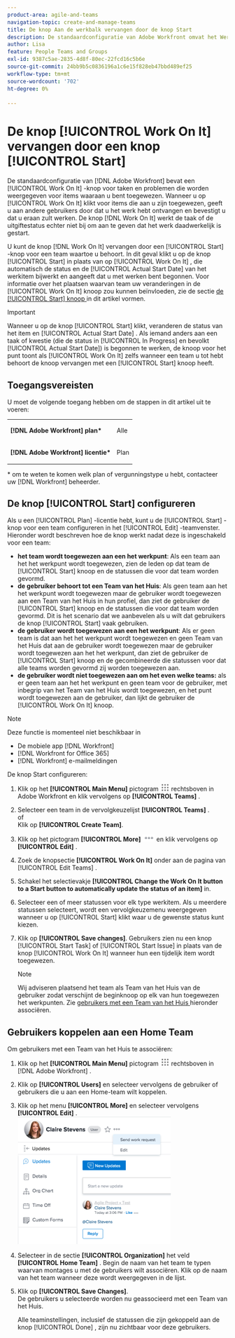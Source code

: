 ```yaml
---
product-area: agile-and-teams
navigation-topic: create-and-manage-teams
title: De knop Aan de werkbalk vervangen door de knop Start
description: De standaardconfiguratie van Adobe Workfront omvat het Werk aan het knoop voor taken en kwesties die voor punten tonen die u aan bent toegewezen.
author: Lisa
feature: People Teams and Groups
exl-id: 9387c5ae-2835-4d8f-80ec-22fcd16c5b6e
source-git-commit: 24bb9b5c0836196a1c6e15f828eb47bbd489ef25
workflow-type: tm+mt
source-wordcount: '702'
ht-degree: 0%

---
```


# De knop [!UICONTROL Work On It] vervangen door een knop [!UICONTROL Start]

De standaardconfiguratie van [!DNL Adobe Workfront] bevat een [!UICONTROL Work On It] -knop voor taken en problemen die worden weergegeven voor items waaraan u bent toegewezen. Wanneer u op [!UICONTROL Work On It] klikt voor items die aan u zijn toegewezen, geeft u aan andere gebruikers door dat u het werk hebt ontvangen en bevestigt u dat u eraan zult werken. De knop [!DNL Work On It] werkt de taak of de uitgiftestatus echter niet bij om aan te geven dat het werk daadwerkelijk is gestart.

U kunt de knop [!DNL Work On It] vervangen door een [!UICONTROL Start] -knop voor een team waartoe u behoort. In dit geval klikt u op de knop [!UICONTROL Start] in plaats van op [!UICONTROL Work On It] , die automatisch de status en de [!UICONTROL Actual Start Date] van het werkitem bijwerkt en aangeeft dat u met werken bent begonnen. Voor informatie over het plaatsen waarvan team uw veranderingen in de [!UICONTROL Work On It] knoop zou kunnen beïnvloeden, zie de sectie [ de [!UICONTROL Start] knoop ](#configure-the-uicontrol-start-button) in dit artikel vormen.

>[!IMPORTANT]
>
>Wanneer u op de knop [!UICONTROL Start] klikt, veranderen de status van het item en [!UICONTROL Actual Start Date] . Als iemand anders aan een taak of kwestie (die de status in [!UICONTROL In Progress] en bevolkt [!UICONTROL Actual Start Date]) is begonnen te werken, de knoop voor het punt toont als [!UICONTROL Work On It] zelfs wanneer een team u tot hebt behoort de knoop vervangen met een [!UICONTROL Start] knoop heeft.

## Toegangsvereisten

U moet de volgende toegang hebben om de stappen in dit artikel uit te voeren:

<table style="table-layout:auto"> 
 <col> 
 </col> 
 <col> 
 </col> 
 <tbody> 
  <tr> 
   <td role="rowheader"><strong>[!DNL Adobe Workfront] plan*</strong></td> 
   <td> <p>Alle</p> </td> 
  </tr> 
  <tr> 
   <td role="rowheader"><strong>[!DNL Adobe Workfront] licentie*</strong></td> 
   <td> <p>Plan</p> </td> 
  </tr> 
 </tbody> 
</table>

&#42; om te weten te komen welk plan of vergunningstype u hebt, contacteer uw [!DNL Workfront] beheerder.

## De knop [!UICONTROL Start] configureren

Als u een [!UICONTROL Plan] -licentie hebt, kunt u de [!UICONTROL Start] -knop voor een team configureren in het [!UICONTROL Edit] -teamvenster. Hieronder wordt beschreven hoe de knop werkt nadat deze is ingeschakeld voor een team:

* **het team wordt toegewezen aan een het werkpunt**: Als een team aan het het werkpunt wordt toegewezen, zien de leden op dat team de [!UICONTROL Start] knoop en de statussen die voor dat team worden gevormd.
* **de gebruiker behoort tot een Team van het Huis**: Als geen team aan het het werkpunt wordt toegewezen maar de gebruiker wordt toegewezen aan een Team van het Huis in hun profiel, dan ziet de gebruiker de [!UICONTROL Start] knoop en de statussen die voor dat team worden gevormd. Dit is het scenario dat we aanbevelen als u wilt dat gebruikers de knop [!UICONTROL Start] vaak gebruiken.
* **de gebruiker wordt toegewezen aan een het werkpunt**: Als er geen team is dat aan het het werkpunt wordt toegewezen en geen Team van het Huis dat aan de gebruiker wordt toegewezen maar de gebruiker wordt toegewezen aan het het werkpunt, dan ziet de gebruiker de [!UICONTROL Start] knoop en de gecombineerde die statussen voor dat alle teams worden gevormd zij worden toegewezen aan.
* **de gebruiker wordt niet toegewezen aan om het even welke teams:** als er geen team aan het het werkpunt en geen team voor de gebruiker, met inbegrip van het Team van het Huis wordt toegewezen, en het punt wordt toegewezen aan de gebruiker, dan lijkt de gebruiker de [!UICONTROL Work On It] knoop.

>[!NOTE]
>
>Deze functie is momenteel niet beschikbaar in
>
>* De mobiele app [!DNL Workfront]
>* [!DNL Workfront for Office 365]
>* [!DNL Workfront] e-mailmeldingen
>

De knop Start configureren:

1. Klik op het **[!UICONTROL Main Menu]** pictogram ![](assets/main-menu-icon.png) rechtsboven in Adobe Workfront en klik vervolgens op **[!UICONTROL Teams]** .

1. Selecteer een team in de vervolgkeuzelijst **[!UICONTROL Teams]** .\
   of\
   Klik op **[!UICONTROL Create Team]**.

1. Klik op het pictogram **[!UICONTROL More]** ![](assets/more-icon.png) en klik vervolgens op **[!UICONTROL Edit]** .

1. Zoek de knopsectie **[!UICONTROL Work On It]** onder aan de pagina van [!UICONTROL Edit Teams] .
1. Schakel het selectievakje **[!UICONTROL Change the Work On It button to a Start button to automatically update the status of an item]** in.
1. Selecteer een of meer statussen voor elk type werkitem. Als u meerdere statussen selecteert, wordt een vervolgkeuzemenu weergegeven wanneer u op [!UICONTROL Start] klikt waar u de gewenste status kunt kiezen.
1. Klik op **[!UICONTROL Save changes]**. Gebruikers zien nu een knop [!UICONTROL Start Task] of [!UICONTROL Start Issue] in plaats van de knop [!UICONTROL Work On It] wanneer hun een tijdelijk item wordt toegewezen.

   >[!NOTE]
   >
   >Wij adviseren plaatsend het team als Team van het Huis van de gebruiker zodat verschijnt de beginknoop op elk van hun toegewezen het werkpunten. Zie [ gebruikers met een Team van het Huis ](#associate-users-with-a-home-team) hieronder associëren.

## Gebruikers koppelen aan een Home Team

Om gebruikers met een Team van het Huis te associëren:

1. Klik op het **[!UICONTROL Main Menu]** pictogram ![](assets/main-menu-icon.png) rechtsboven in [!DNL Adobe Workfront] .

1. Klik op **[!UICONTROL Users]** en selecteer vervolgens de gebruiker of gebruikers die u aan een Home-team wilt koppelen.
1. Klik op het menu **[!UICONTROL More]** en selecteer vervolgens **[!UICONTROL Edit]** .\
   ![](assets/user-settings-nwe-350x291.png)

1. Selecteer in de sectie **[!UICONTROL Organization]** het veld **[!UICONTROL Home Team]** . Begin de naam van het team te typen waarvan montages u met de gebruikers wilt associëren. Klik op de naam van het team wanneer deze wordt weergegeven in de lijst.

1. Klik op **[!UICONTROL Save Changes]**.\
   De gebruikers u selecteerde worden nu geassocieerd met een Team van het Huis.

   Alle teaminstellingen, inclusief de statussen die zijn gekoppeld aan de knop [!UICONTROL Done] , zijn nu zichtbaar voor deze gebruikers.

